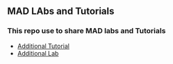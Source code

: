 ## MAD LAbs and Tutorials
### This repo use to share MAD labs and Tutorials


* [Additional Tutorial](https://github.com/lonewol7f/MAD-Labs-and-Tutorials/tree/tutorial-4)
* [Additional Lab](https://github.com/lonewol7f/MAD-Labs-and-Tutorials/tree/additional-lab)